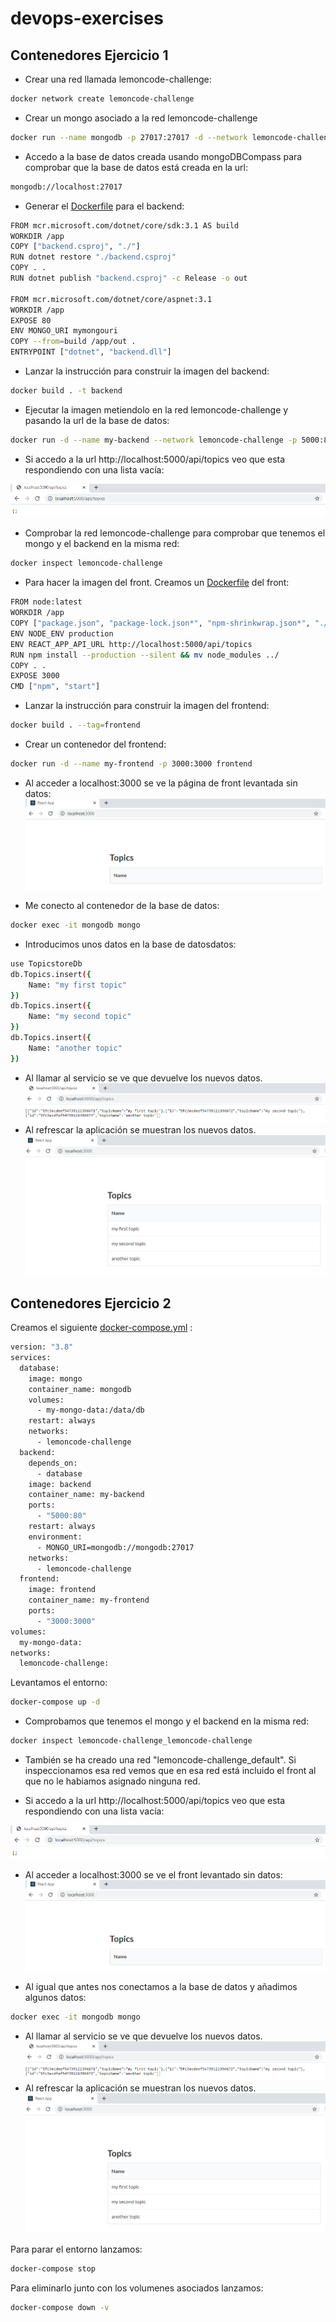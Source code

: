 # devops-exercises

## Contenedores Ejercicio 1

- Crear una red llamada lemoncode-challenge:

```bash
docker network create lemoncode-challenge
```

- Crear un mongo asociado a la red lemoncode-challenge

```bash
docker run --name mongodb -p 27017:27017 -d --network lemoncode-challenge --mount source=my-mongo-data,target=/data/db mongo
```

- Accedo a la base de datos creada usando mongoDBCompass para comprobar que la base de datos está creada en la url:

```bash
mongodb://localhost:27017
```

- Generar el [Dockerfile](https://github.com/igoralvarez/devops-exercises/blob/main/docker-exercises/lemoncode-challenge/backend/backend/Dockerfile) para el backend:

```bash
FROM mcr.microsoft.com/dotnet/core/sdk:3.1 AS build
WORKDIR /app
COPY ["backend.csproj", "./"]
RUN dotnet restore "./backend.csproj"
COPY . .
RUN dotnet publish "backend.csproj" -c Release -o out

FROM mcr.microsoft.com/dotnet/core/aspnet:3.1
WORKDIR /app
EXPOSE 80
ENV MONGO_URI mymongouri
COPY --from=build /app/out .
ENTRYPOINT ["dotnet", "backend.dll"]
```

- Lanzar la instrucción para construir la imagen del backend:

```bash
docker build . -t backend
```

- Ejecutar la imagen metiendolo en la red lemoncode-challenge y pasando la url de la base de datos:

```bash
docker run -d --name my-backend --network lemoncode-challenge -p 5000:80 -e "MONGO_URI=mongodb://mongodb:27017" backend
```

- Si accedo a la url http://localhost:5000/api/topics veo que esta respondiendo con una lista vacía:

![resultado vacío](./images/image1.PNG)

- Comprobar la red lemoncode-challenge para comprobar que tenemos el mongo y el backend en la misma red:

```bash
docker inspect lemoncode-challenge
```

- Para hacer la imagen del front. Creamos un [Dockerfile](https://github.com/igoralvarez/devops-exercises/blob/main/docker-exercises/lemoncode-challenge/frontend/Dockerfile) del front:

```bash
FROM node:latest
WORKDIR /app
COPY ["package.json", "package-lock.json*", "npm-shrinkwrap.json*", "./"]
ENV NODE_ENV production
ENV REACT_APP_API_URL http://localhost:5000/api/topics
RUN npm install --production --silent && mv node_modules ../
COPY . .
EXPOSE 3000
CMD ["npm", "start"]
```

- Lanzar la instrucción para construir la imagen del frontend:

```bash
docker build . --tag=frontend
```

- Crear un contenedor del frontend:

```bash
docker run -d --name my-frontend -p 3000:3000 frontend
```

- Al acceder a localhost:3000 se ve la página de front levantada sin datos:
  ![front sin datos](./images/image2.PNG)

- Me conecto al contenedor de la base de datos:

```bash
docker exec -it mongodb mongo
```

- Introducimos unos datos en la base de datosdatos:

```bash
use TopicstoreDb
db.Topics.insert({
    Name: "my first topic"
})
db.Topics.insert({
    Name: "my second topic"
})
db.Topics.insert({
    Name: "another topic"
})
```

- Al llamar al servicio se ve que devuelve los nuevos datos.
  ![servicio devuelve datos](./images/image3.PNG)
- Al refrescar la aplicación se muestran los nuevos datos.
  ![Frontend muestra los datos](./images/image4.PNG)

## Contenedores Ejercicio 2

Creamos el siguiente [docker-compose.yml](https://github.com/igoralvarez/devops-exercises/blob/main/docker-exercises/lemoncode-challenge/docker-compose.yml) :

```bash
version: "3.8"
services:
  database:
    image: mongo
    container_name: mongodb
    volumes:
      - my-mongo-data:/data/db
    restart: always
    networks:
      - lemoncode-challenge
  backend:
    depends_on:
      - database
    image: backend
    container_name: my-backend
    ports:
      - "5000:80"
    restart: always
    environment:
      - MONGO_URI=mongodb://mongodb:27017
    networks:
      - lemoncode-challenge
  frontend:
    image: frontend
    container_name: my-frontend
    ports:
      - "3000:3000"
volumes:
  my-mongo-data:
networks:
  lemoncode-challenge:

```

Levantamos el entorno:

```bash
docker-compose up -d
```

- Comprobamos que tenemos el mongo y el backend en la misma red:

```bash
docker inspect lemoncode-challenge_lemoncode-challenge
```

- También se ha creado una red "lemoncode-challenge_default". Si inspeccionamos esa red vemos que en esa red está incluido el front al que no le habiamos asignado ninguna red.

- Si accedo a la url http://localhost:5000/api/topics veo que esta respondiendo con una lista vacía:

![resultado vacío](./images/image1.PNG)

- Al acceder a localhost:3000 se ve el front levantado sin datos:
  ![front sin datos](./images/image2.PNG)

- Al igual que antes nos conectamos a la base de datos y añadimos algunos datos:

```bash
docker exec -it mongodb mongo
```

- Al llamar al servicio se ve que devuelve los nuevos datos.
  ![servicio devuelve datos](./images/image3.PNG)
- Al refrescar la aplicación se muestran los nuevos datos.
  ![Frontend muestra los datos](./images/image4.PNG)

Para parar el entorno lanzamos:

```bash
docker-compose stop
```

Para eliminarlo junto con los volumenes asociados lanzamos:

```bash
docker-compose down -v
```
